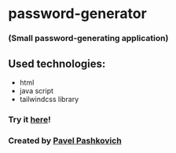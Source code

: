# password-generator
### (Small password-generating application)

## Used technologies:
* html
* java script
* tailwindcss library

### Try it [here](https://pavelpashkovich.github.io/password-generator/)!

### Created by [Pavel Pashkovich](https://github.com/PavelPashkovich/)

